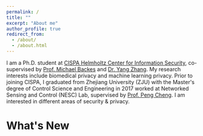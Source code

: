 ```yaml
---
permalink: /
title: ""
excerpt: "About me"
author_profile: true
redirect_from: 
  - /about/
  - /about.html
---
```


I am a Ph.D. student at [CISPA Helmholtz Center for Information Security](http://cispa.saarland/), co-supervised by [Prof. Michael Backes](https://cispa.saarland/people/backes/) and [Dr. Yang Zhang](https://yangzhangalmo.github.io/). My research interests include biomedical privacy and machine learning privacy.
Prior to joining CISPA, I graduated from Zhejiang University (ZJU) with the Master's degree of Control Science and Engineering in 2017 worked at Networked Sensing and Control (NESC) Lab, supervised by [Prof. Peng Cheng](https://person.zju.edu.cn/cp).
I am interested in different areas of security & privacy.

What's New
======
